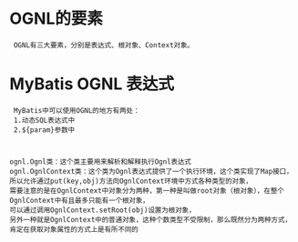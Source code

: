 # OGNL的要素
    
     OGNL有三大要素，分别是表达式、根对象、Context对象。
     
# MyBatis OGNL 表达式
     MyBatis中可以使用OGNL的地方有两处：
     1.动态SQL表达式中
     2.${param}参数中
     
     
# 
    ognl.Ognl类：这个类主要用来解析和解释执行Ognl表达式
    ognl.OgnlContext类：这个类为Ognl表达式提供了一个执行环境，这个类实现了Map接口，所以允许通过put(key,obj)方法向OgnlContext环境中方式各种类型的对象，
    需要注意的是在OgnlContext中对象分为两种，第一种是叫做root对象（根对象），在整个OgnlContext中有且最多只能有一个根对象，
    可以通过调用OgnlContext.setRoot(obj)设置为根对象，
    另外一种就是OgnlContext中的普通对象，这种个数类型不受限制，那么既然分为两种方式，肯定在获取对象属性的方式上是有所不同的
